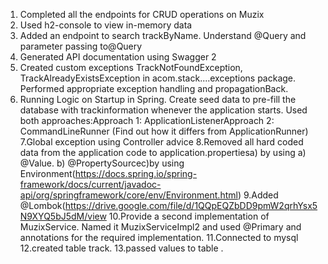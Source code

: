 1. Completed all the endpoints for CRUD operations on Muzix
2. Used h2-console to view in-memory data
3. Added an endpoint to search trackByName. Understand @Query and parameter passing to@Query
4. Generated API documentation using Swagger 2
5. Created custom exceptions TrackNotFoundException, TrackAlreadyExistsException in acom.stack....exceptions package.
   Performed appropriate exception handling and propagationBack.
6. Running Logic on Startup in Spring. Create seed data to pre-fill the database with trackinformation whenever the application starts.
   Used both approaches:Approach
       1: ApplicationListener<ContextRefreshedEvent>Approach
       2: CommandLineRunner (Find out how it differs from ApplicationRunner)
7.Global exception using Controller advice
8.Removed all hard coded data from the application code to application.propertiesa)
       by using
       a) @Value.
       b) @PropertySourcec)by using ​​ Environment(https://docs.spring.io/spring-framework/docs/current/javadoc-api/org/springframework/core/env/Environment.html)
9.Added @Lombok(https://drive.google.com/file/d/1QQpEQZbDD9pmW2qrhYsx5N9XYQ5bJ5dM/view
10.Provide a second implementation of MuzixService.
    Named it MuzixServiceImpl2 and
    used @Primary and annotations for the required implementation.
11.Connected to  mysql   
12.created table track.
13.passed values to table .
